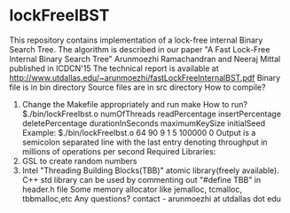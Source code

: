 # lockFreeIBST
This repository contains implementation of a lock-free internal Binary Search Tree.
The algorithm is described in our paper "A Fast Lock-Free Internal Binary Search Tree" Arunmoezhi Ramachandran and Neeraj Mittal published in ICDCN'15
The technical report is available at http://www.utdallas.edu/~arunmoezhi/fastLockFreeInternalBST.pdf
Binary file is in bin directory
Source files are in src directory
How to compile?
1. Change the Makefile appropriately and run make
How to run?
$./bin/lockFreeIbst.o numOfThreads readPercentage insertPercentage deletePercentage durationInSeconds maximumKeySize initialSeed
Example: $./bin/lockFreeIbst.o 64 90 9 1 5 100000 0
Output is a semicolon separated line with the last entry denoting throughput in millions of operations per second
Required Libraries:
1. GSL to create random numbers
2. Intel "Threading Building Blocks(TBB)" atomic library(freely available). C++ std library can be used by commenting out "#define TBB" in header.h file
Some memory allocator like jemalloc, tcmalloc, tbbmalloc,etc
Any questions?
contact - arunmoezhi at utdallas dot edu
